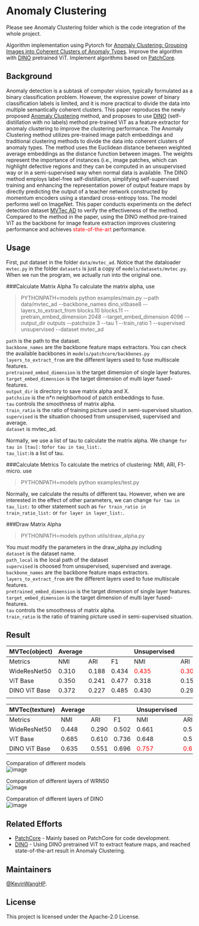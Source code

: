 # Anomaly Clustering
Please see Anomaly Clustering folder which is the code integration of the whole project.

Algorithm implementation using Pytorch for 
[Anomaly Clustering: Grouping Images into Coherent Clusters of Anomaly Types](https://openaccess.thecvf.com/content/WACV2023/html/Sohn_Anomaly_Clustering_Grouping_Images_Into_Coherent_Clusters_of_Anomaly_Types_WACV_2023_paper.html). 
Improve the algorithm with 
[DINO](https://openaccess.thecvf.com/content/ICCV2021/html/Caron_Emerging_Properties_in_Self-Supervised_Vision_Transformers_ICCV_2021_paper.html) 
pretrained ViT. Implement algorithms based on 
[PatchCore](https://openaccess.thecvf.com/content/CVPR2022/html/Roth_Towards_Total_Recall_in_Industrial_Anomaly_Detection_CVPR_2022_paper.html).


## Background

Anomaly detection is a subtask of computer vision, typically formulated as a binary classification problem. However, the
expressive power of binary classification labels is limited, and it is more practical to divide the data into multiple 
semantically coherent clusters. This paper reproduces the newly proposed 
[Anomaly Clustering](https://openaccess.thecvf.com/content/WACV2023/html/Sohn_Anomaly_Clustering_Grouping_Images_Into_Coherent_Clusters_of_Anomaly_Types_WACV_2023_paper.html) 
method, and proposes to use 
[DINO](https://openaccess.thecvf.com/content/ICCV2021/html/Caron_Emerging_Properties_in_Self-Supervised_Vision_Transformers_ICCV_2021_paper.html) 
(self-distillation with no labels) method pre-trained ViT as a feature extractor for anomaly clustering to improve the 
clustering performance. The Anomaly Clustering method utilizes pre-trained image patch embeddings and traditional 
clustering methods to divide the data into coherent clusters of anomaly types. The method uses the Euclidean distance 
between weighted average embeddings as the distance function between images. The weights represent the importance of 
instances (i.e., image patches, which can highlight defective regions and they can be computed in an unsupervised way or
in a semi-supervised way when normal data is available. The DINO method employs label-free self-distillation, 
simplifying self-supervised training and enhancing the representation power of output feature maps by directly 
predicting the output of a teacher network constructed by momentum encoders using a standard cross-entropy loss. The 
model performs well on ImageNet. This paper conducts experiments on the defect detection dataset 
[MVTec AD](https://openaccess.thecvf.com/content_CVPR_2019/html/Bergmann_MVTec_AD_--_A_Comprehensive_Real-World_Dataset_for_Unsupervised_Anomaly_CVPR_2019_paper.html) 
to verify the effectiveness of the method. Compared to the method in the paper, using the DINO method pre-trained ViT 
as the backbone for image feature extraction improves clustering performance and achieves 
<font color=red>state-of-the-art</font> performance.


## Usage

First, put dataset in the folder `data/mvtec_ad`. Notice that the dataloader `mvtec.py` in the folder `datasets` is just
a copy of `models/datasets/mvtec.py`. When we run the program, we actually run into the original one.

###Calculate Matrix Alpha
To calculate the matrix alpha, use
>PYTHONPATH=models python examples/main.py --path data/mvtec_ad --backbone_names dino_vitbase8 --layers_to_extract_from blocks.10 blocks.11 --pretrain_embed_dimension 2048 --target_embed_dimension 4096 --output_dir outputs --patchsize 3 --tau 1 --train_ratio 1 --supervised unsupervised --dataset mvtec_ad

`path` is the path to the dataset. <br>
`backbone_names` are the backbone feature maps extractors. You can check the available backbones in 
`models/patchcore/backbones.py` <br>
`layers_to_extract_from` are the different layers used to fuse multiscale features. <br>
`pretrained_embed_dimension` is the target dimension of single layer features.<br>
`target_embed_dimension` is the target dimension of multi layer fused-features.<br>
`output_dir` is directory to save matrix alpha and X. <br>
`patchsize` is the n*n neighborhood of patch embeddings to fuse. <br>
`tau` controls the smoothness of matrix alpha. <br>
`train_ratio` is the ratio of training picture used in semi-supervised situation.<br>
`supervised` is the situation choosed from unsupervised, supervised and average.<br>
`dataset` is mvtec_ad.

Normally, we use a list of tau to calculate the matrix alpha. We change `for tau in [tau]:` to`for tau in tau_list:`.<br>
`tau_list:`is a list of tau.

###Calculate Metrics
To calculate the metrics of clustering: NMI, ARI, F1-micro. use 
>PYTHONPATH=models python examples/test.py

Normally, we calculate the results of different tau. However, when we are interested in the effect of other parameters, 
we can change `for tau in tau_list:` to other statement such as `for train_ratio in train_ratio_list:` 
or `for layer in layer_list:`.

###Draw Matrix Alpha
>PYTHONPATH=models python utils/draw_alpha.py

You must modify the parameters in the draw_alpha.py including <br>
`dataset` is the dataset name.<br>
`path_local` is the local path of the dataset<br>
`supervised` is choosed from unsupervised, supervised and average.<br>
`backbone_names` are the backbone feature maps extractors. <br>
`layers_to_extract_from` are the different layers used to fuse multiscale features. <br>
`pretrained_embed_dimension` is the target dimension of single layer features.<br>
`target_embed_dimension` is the target dimension of multi layer fused-features.<br>
`tau` controls the smoothness of matrix alpha. <br>
`train_ratio` is the ratio of training picture used in semi-supervised situation.<br>

## Result
| MVTec(object)  | Average |        |        | Unsupervised |        |        | Supervised |        |        |
|----------------|---------|--------|--------|--------------|--------|--------|------------|--------|--------|
| Metrics        | NMI     | ARI    | F1     | NMI          | ARI    | F1     | NMI        | ARI    | F1     |
| WideResNet50   | 0.310   | 0.188  | 0.434  |<font color=red>0.435</font>|<font color=red>0.305</font>|<font color=red>0.544</font>| 0.561      | 0.419  | 0.623  |
| ViT Base       | 0.350   | 0.241  | 0.477  | 0.318        | 0.154  | 0.448  | 0.459      | 0.305  | 0.567  |
| DINO ViT Base  | 0.372   | 0.227  | 0.485  | 0.430        | 0.292  | 0.543  | <font color=red>0.608</font> |<font color=red>0.496</font>|<font color=red>0.696</font>|
|                |         |        |        |              |        |        |            |        |        |

| MVTec(texture) | Average |        |        | Unsupervised |        |        | Supervised |        |        |
|----------------|---------|--------|--------|--------------|--------|--------|------------|--------|--------|
| Metrics        | NMI     | ARI    | F1     | NMI          | ARI    | F1     | NMI        | ARI    | F1     |
| WideResNet50   | 0.448   | 0.290  | 0.502  | 0.661        | 0.559  | 0.710  | 0.672      | 0.578  | 0.740  |
| ViT Base       | 0.685   | 0.610  | 0.736  | 0.648        | 0.569  | 0.728  | 0.727      | 0.654  | 0.786  |
| DINO ViT Base  | 0.635   | 0.551  | 0.696  |<font color=red>0.757</font>|<font color=red>0.686</font>| <font color=red>0.806</font> | <font color=red>0.790</font> |<font color=red>0.741</font>|<font color=red>0.857</font>|

Comparation of different models<br>
![image](https://github.com/KevinWangHP/Anomaly-Clustering/blob/master/picture/2.jpg)

Comparation of different layers of WRN50<br>
![image](https://github.com/KevinWangHP/Anomaly-Clustering/blob/master/picture/1.jpg)

Comparation of different layers of DINO<br>
![image](https://github.com/KevinWangHP/Anomaly-Clustering/blob/master/picture/3.jpg)

## Related Efforts

- [PatchCore](https://github.com/amazon-science/patchcore-inspection) - Mainly based on PatchCore for code development.
- [DINO](https://github.com/facebookresearch/dino) -  Using DINO pretrained ViT to extract feature maps, and reached 
state-of-the-art result in Anomaly Clustering.

## Maintainers

[@KevinWangHP](https://github.com/KevinWangHP).


## License

This project is licensed under the Apache-2.0 License.
